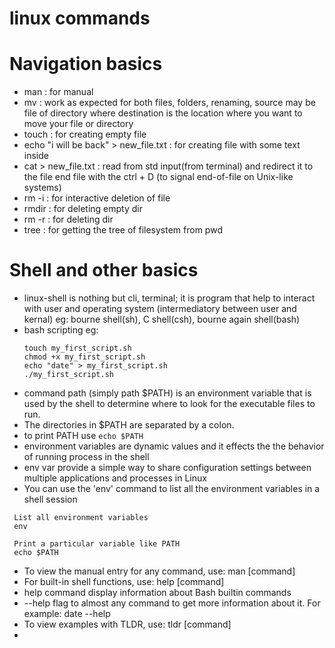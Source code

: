 # linux commands

# Navigation basics
* man : for manual
* mv <source> <destination> : work as expected for both files, folders, renaming, source may be file of directory where destination is the location where you want to move your file or directory
* touch : for creating empty file
* echo "i will be back" > new_file.txt : for creating file with some text inside
* cat > new_file.txt : read from std input(from terminal) and redirect it to the file end file with the ctrl + D (to signal end-of-file on Unix-like systems)
* rm -i : for interactive deletion of file
* rmdir : for deleting empty dir
* rm -r : for deleting dir
* tree : for getting the tree of filesystem from pwd
  
# Shell and other basics
* linux-shell is nothing but cli, terminal; it is program that help to interact with user and operating system (intermediatory between user and kernal) eg: bourne shell(sh), C shell(csh), bourne again shell(bash)
* bash scripting eg:
    ```
    touch my_first_script.sh
    chmod +x my_first_script.sh
    echo "date" > my_first_script.sh
    ./my_first_script.sh
    ```
* command path (simply path $PATH) is an environment variable that is used by the shell to determine where to look for the executable files to run.
* The directories in $PATH are separated by a colon.
* to print PATH use `echo $PATH`
* environment variables are dynamic values and it effects the the behavior of running process in the shell
* env var provide a simple way to share configuration settings between multiple applications and processes in Linux
* You can use the 'env' command to list all the environment variables in a shell session

```
 List all environment variables
 env

 Print a particular variable like PATH
 echo $PATH
```

* To view the manual entry for any command, use: man [command]
* For built-in shell functions, use: help [command]
* help command display information about Bash builtin commands
* --help flag to almost any command to get more information about it. For example: date --help
* To view examples with TLDR, use: tldr [command]
* 

